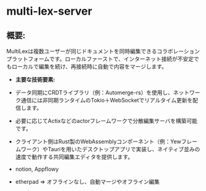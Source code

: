 # multi-lex-server
## 概要:
MultiLexは複数ユーザーが同じドキュメントを同時編集できるコラボレーションプラットフォームです。ローカルファーストで、インターネット接続が不安定でもローカルで編集を続け、再接続時に自動で内容をマージします。

- **主要な技術要素:**
- データ同期にCRDTライブラリ（例：Automerge-rs）を使用し、ネットワーク通信には非同期ランタイムのTokio＋WebSocketでリアルタイム更新を配信します。
- 必要に応じてActixなどのactorフレームワークで分散編集サーバを構築可能です。
- クライアント側はRust製のWebAssemblyコンポーネント（例：Yewフレームワーク）やTauriを用いたデスクトップアプリで実装し、ネイティブ並みの速度で動作する共同編集エディタを提供します。

- notion, Appflowy
- etherpad ⇒ オフラインなし、自動マージやオフライン編集

